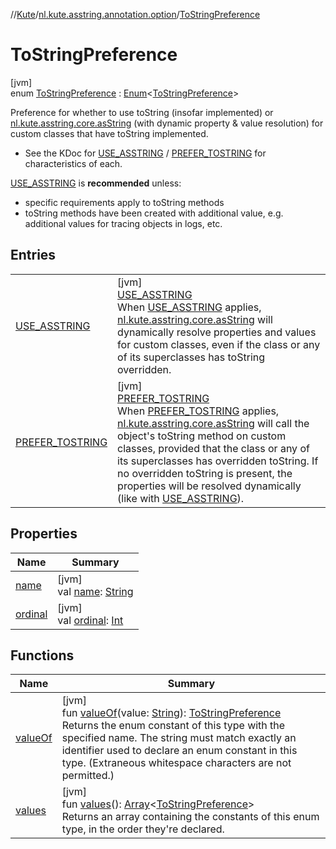 //[Kute](../../../index.md)/[nl.kute.asstring.annotation.option](../index.md)/[ToStringPreference](index.md)

# ToStringPreference

[jvm]\
enum [ToStringPreference](index.md) : [Enum](https://kotlinlang.org/api/latest/jvm/stdlib/kotlin/-enum/index.html)&lt;[ToStringPreference](index.md)&gt; 

Preference for whether to use toString (insofar implemented) or [nl.kute.asstring.core.asString](../../nl.kute.asstring.core/as-string.md) (with dynamic property & value resolution) for custom classes that have toString implemented.

- 
   See the KDoc for [USE_ASSTRING](-u-s-e_-a-s-s-t-r-i-n-g/index.md) / [PREFER_TOSTRING](-p-r-e-f-e-r_-t-o-s-t-r-i-n-g/index.md) for characteristics of each.

[USE_ASSTRING](-u-s-e_-a-s-s-t-r-i-n-g/index.md) is **recommended** unless:

- 
   specific requirements apply to toString methods
- 
   toString methods have been created with additional value, e.g. additional values     for tracing objects in logs, etc.

## Entries

| | |
|---|---|
| [USE_ASSTRING](-u-s-e_-a-s-s-t-r-i-n-g/index.md) | [jvm]<br>[USE_ASSTRING](-u-s-e_-a-s-s-t-r-i-n-g/index.md)<br>When [USE_ASSTRING](-u-s-e_-a-s-s-t-r-i-n-g/index.md) applies, [nl.kute.asstring.core.asString](../../nl.kute.asstring.core/as-string.md) will dynamically resolve properties and values for custom classes, even if the class or any of its superclasses has toString overridden. |
| [PREFER_TOSTRING](-p-r-e-f-e-r_-t-o-s-t-r-i-n-g/index.md) | [jvm]<br>[PREFER_TOSTRING](-p-r-e-f-e-r_-t-o-s-t-r-i-n-g/index.md)<br>When [PREFER_TOSTRING](-p-r-e-f-e-r_-t-o-s-t-r-i-n-g/index.md) applies, [nl.kute.asstring.core.asString](../../nl.kute.asstring.core/as-string.md) will call the object's toString method on custom classes, provided that the class or any of its superclasses has overridden toString. If no overridden toString is present, the properties will be resolved dynamically (like with [USE_ASSTRING](-u-s-e_-a-s-s-t-r-i-n-g/index.md)). |

## Properties

| Name | Summary |
|---|---|
| [name](../../nl.kute.hashing/-digest-method/-m-d5/index.md#-372974862%2FProperties%2F-1216412040) | [jvm]<br>val [name](../../nl.kute.hashing/-digest-method/-m-d5/index.md#-372974862%2FProperties%2F-1216412040): [String](https://kotlinlang.org/api/latest/jvm/stdlib/kotlin/-string/index.html) |
| [ordinal](../../nl.kute.hashing/-digest-method/-m-d5/index.md#-739389684%2FProperties%2F-1216412040) | [jvm]<br>val [ordinal](../../nl.kute.hashing/-digest-method/-m-d5/index.md#-739389684%2FProperties%2F-1216412040): [Int](https://kotlinlang.org/api/latest/jvm/stdlib/kotlin/-int/index.html) |

## Functions

| Name | Summary |
|---|---|
| [valueOf](value-of.md) | [jvm]<br>fun [valueOf](value-of.md)(value: [String](https://kotlinlang.org/api/latest/jvm/stdlib/kotlin/-string/index.html)): [ToStringPreference](index.md)<br>Returns the enum constant of this type with the specified name. The string must match exactly an identifier used to declare an enum constant in this type. (Extraneous whitespace characters are not permitted.) |
| [values](values.md) | [jvm]<br>fun [values](values.md)(): [Array](https://kotlinlang.org/api/latest/jvm/stdlib/kotlin/-array/index.html)&lt;[ToStringPreference](index.md)&gt;<br>Returns an array containing the constants of this enum type, in the order they're declared. |
